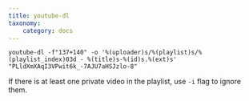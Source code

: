 ```yaml
---
title: youtube-dl
taxonomy:
    category: docs
---
```


 
```
youtube-dl -f"137+140" -o '%(uploader)s/%(playlist)s/%(playlist_index)03d - %(title)s-%(id)s.%(ext)s' "PLldXmXAqI3VPwit6k_-7AJU7aHSJzlo-8"
```

If there is at least one private video in the playlist, use `-i` flag to ignore them.
